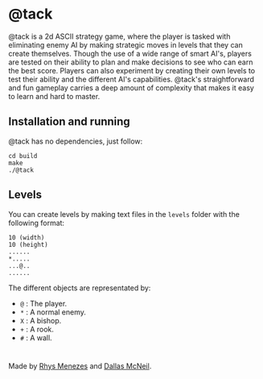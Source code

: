 # @tack

@tack is a 2d ASCII strategy game, where the player is tasked with eliminating enemy AI by making strategic moves in levels that they can create themselves. Though the use of a wide range of smart AI's, players are tested on their ability to plan and make decisions to see who can earn the best score. Players can also experiment by creating their own levels to test their ability and the different AI's capabilities. @tack's straightforward and fun gameplay carries a deep amount of complexity that makes it easy to learn and hard to master.

## Installation and running
@tack has no dependencies, just follow:
```
cd build
make
./@tack
```
## Levels
You can create levels by making text files in the `levels` folder with the following format:
```
10 (width)
10 (height)
......
*.....
...@..
......
```
The different objects are representated by:
- `@` : The player.
- `*` : A normal enemy.
- `X` : A bishop.
- `+` : A rook.
- `#` : A wall.

# 
Made by [Rhys Menezes](https://github.com/RhysMenezes) and [Dallas McNeil](https://github.com/DallasMcNeil).
